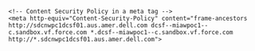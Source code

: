 <!DOCTYPE html>

<HTML>
	<head>
    <meta charset="UTF-8">
    
    <!-- Content Security Policy in a meta tag -->
    <meta http-equiv="Content-Security-Policy" content="frame-ancestors http://sdcnwpc1dcsf01.aus.amer.dell.com dcsf--miawpoc1--c.sandbox.vf.force.com *.dcsf--miawpoc1--c.sandbox.vf.force.com http://*.sdcnwpc1dcsf01.aus.amer.dell.com">
    
    
</head>
<body>
	

<script type='text/javascript'>
	function initEmbeddedMessaging() {
		try {
			embeddedservice_bootstrap.settings.language = 'en_US'; // For example, enter 'en' or 'en-US'

			embeddedservice_bootstrap.init(
				'00D3K0000000oqM',
				'DELL_CONNECT_MIAW_VF',
				'https://dcsf--miawpoc1.sandbox.my.site.com/ESWDELLCONNECTMIAWVF1730786036962',
				{
					scrt2URL: 'https://dcsf--miawpoc1.sandbox.my.salesforce-scrt.com'
				}
			);
		} catch (err) {
			console.error('Error loading Embedded Messaging: ', err);
		}
	};
</script>
<script type='text/javascript' src='https://dcsf--miawpoc1.sandbox.my.site.com/ESWDELLCONNECTMIAWVF1730786036962/assets/js/bootstrap.min.js' onload='initEmbeddedMessaging()'></script>

</body>
</HTML>
